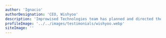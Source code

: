 ```yaml
---
author: 'Ignacio'
authorDesignation: 'CEO, Wishyoo'
description: 'Improwised Technologies team has planned and directed the WishYoo platform from its inception until becoming a real global platform. They have always taken care of quality to an extreme, repeatedly running checks on the code and architecture of external vendors to ensure the best and most efficient outcome.'
profileImage: '../../images/testimonials/wishyoo.webp'
siteImage: ''
---
```

